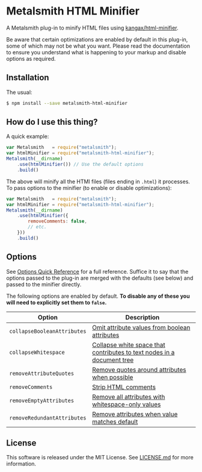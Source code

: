 Metalsmith HTML Minifier
========================

A Metalsmith plug-in to minify HTML files using [kangax/html-minifier][1].

Be aware that certain optimizations are enabled by default in this plug-in, some of which may not be what you want. Please read the documentation to ensure you understand what is happening to your markup and disable options as required.

  [1]:https://github.com/kangax/html-minifier

Installation
------------

The usual:

```bash
$ npm install --save metalsmith-html-minifier
```

How do I use this thing?
------------------------

A quick example:

```js
var Metalsmith   = require("metalsmith");
var htmlMinifier = require("metalsmith-html-minifier");
Metalsmith(__dirname)
    .use(htmlMinifier()) // Use the default options
    .build()
```

The above will minify all the HTMl files (files ending in `.html`) it processes. To pass options to the minifier (to enable or disable optimizations):

```js
var Metalsmith   = require("metalsmith");
var htmlMinifier = require("metalsmith-html-minifier");
Metalsmith(__dirname)
    .use(htmlMinifier({
        removeComments: false,
        // etc.
    }))
    .build()
```

Options
-------

See [Options Quick Reference][2] for a full reference. Suffice it to say that the options passed to the plug-in are merged with the defaults (see below) and passed to the minifier directly.

The following options are enabled by default. **To disable any of these you will need to explicitly set them to `false`.**

| Option                         | Description     |
|--------------------------------|-----------------|
| `collapseBooleanAttributes`    | [Omit attribute values from boolean attributes](http://perfectionkills.com/experimenting-with-html-minifier/#collapse_boolean_attributes)
| `collapseWhitespace`           | [Collapse white space that contributes to text nodes in a document tree](http://perfectionkills.com/experimenting-with-html-minifier/#collapse_whitespace)
| `removeAttributeQuotes`        | [Remove quotes around attributes when possible](http://perfectionkills.com/experimenting-with-html-minifier/#remove_attribute_quotes)
| `removeComments`               | [Strip HTML comments](http://perfectionkills.com/experimenting-with-html-minifier/#remove_comments)
| `removeEmptyAttributes`        | [Remove all attributes with whitespace-only values](http://perfectionkills.com/experimenting-with-html-minifier/#remove_empty_or_blank_attributes)
| `removeRedundantAttributes`    | [Remove attributes when value matches default](http://perfectionkills.com/experimenting-with-html-minifier/#remove_redundant_attributes)

  [2]:https://github.com/kangax/html-minifier/blob/b96247c0001be769e6c80541f57ed9cac9798d77/README.md#options-quick-reference

License
-------

This software is released under the MIT License. See [LICENSE.md](LICENSE.md) for more information.
